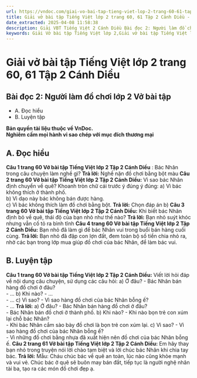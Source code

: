 ```yaml
---
url: https://vndoc.com/giai-vo-bai-tap-tieng-viet-lop-2-trang-60-61-tap-2-canh-dieu-321516
title: Giải vở bài tập Tiếng Việt lớp 2 trang 60, 61 Tập 2 Cánh Diều - VnDoc.com
date_extracted: 2025-04-08 11:58:38
description: Giải VBT Tiếng Việt 2 Cánh Diều Bài đọc 2: Người làm đồ chơi trang 60 được biên soạn nhằm giúp các em HS học tập tốt môn Tiếng Việt lớp 2 Cánh Diều. Mời các bạn tham khảo.
keywords: Giải Vở bài tập Tiếng Việt lớp 2,Giải vở bài tập Tiếng Việt lớp 2 trang 60 Tập 2 Cánh Diều,Giải Bài đọc 2 Người làm đồ chơi lớp 4 Vở bài tập,Bài 33 Những người quanh ta lớp 2 Vở bài tập,Giải VBT Tiếng Việt lớp 2 Tập 2 trang 60 Cánh Diều,Giải Bài đọc 2 Người làm đồ chơi lớp 2 Cánh Diều,Giải vbt Tiếng Việt lớp 2
---
```


# Giải vở bài tập Tiếng Việt lớp 2 trang 60, 61 Tập 2 Cánh Diều
## **Bài đọc 2: Người làm đồ chơi lớp 2 Vở bài tập**
  * A. Đọc hiểu
  * B. Luyện tập

**Bản quyền tài liệu thuộc về VnDoc.**  
**Nghiêm cấm mọi hành vi sao chép với mục đích thương mại**
## **A. Đọc hiểu**
**Câu 1 trang 60 Vở bài tập Tiếng Việt lớp 2 Tập 2 Cánh Diều** : Bác Nhân trong câu chuyện làm nghề gì?
**Trả lời:**
Nghề nặn đồ chơi bằng bột màu
**Câu 2 trang 60 Vở bài tập Tiếng Việt lớp 2 Tập 2 Cánh Diều:** Vì sao bác Nhân định chuyển về quê? Khoanh tròn chữ cái trước ý đúng ý đúng:
a\) Vì bác không thích ở thành phố.  
b\) Vì dạo này bác không bán được hàng.  
c\) Vì bác không thích làm đồ chơi bằng bột.
**Trả lời:**
Chọn đáp án b\)
**Câu 3 trang 60 Vở bài tập Tiếng Việt lớp 2 Tập 2 Cánh Diều:** Khi biết bác Nhân định bỏ về quê, thái độ của bạn nhỏ như thế nào?
**Trả lời:**
Bạn nhỏ suýt khóc nhưng vẫn cố tỏ ra bình tĩnh
**Câu 4 trang 60 Vở bài tập Tiếng Việt lớp 2 Tập 2 Cánh Diều:** Bạn nhỏ đã làm gì để bác Nhân vui trong buổi bán hàng cuối cùng.
**Trả lời:**
Bạn nhỏ đã đập con lợn đất, đem toàn bộ số tiền chia nhỏ ra, nhờ các bạn trong lớp mua giúp đồ chơi của bác Nhân, để làm bác vui.
## **B. Luyện tập**
**Câu 1 trang 60 Vở bài tập Tiếng Việt lớp 2 Tập 2 Cánh Diều:** Viết lời hỏi đáp về nội dung câu chuyện, sử dụng các câu hỏi:
a\) Ở đâu?
\- Bác Nhân bán hàng đồ chơi ở đâu?  
\- ...
b\) Khi nào?
\- ...  
\- ...
c\) Vì sao?
\- Vì sao hàng đồ chơi của bác Nhân bỗng ế?  
\- ...
**Trả lời:**
a\) Ở đâu?
\- Bác Nhân bán hàng đồ chơi ở đâu?  
\- Bác Nhân bán đồ chơi ở thành phố.
b\) Khi nào?
\- Khi nào bọn trẻ con xúm lại chỗ bác Nhân?  
\- Khi bác Nhân cắm sào bày đồ chơi là bọn trẻ con xúm lại.
c\) Vì sao?
\- Vì sao hàng đồ chơi của bác Nhân bỗng ế?  
\- Vì những đồ chơi bằng nhựa đã xuất hiện nên đồ chơi của bác Nhân bỗng ế.
**Câu 2 trang 61 Vở bài tập Tiếng Việt lớp 2 Tập 2 Cánh Diều:** Em hãy thay bạn nhỏ trong truyện nói lời chào tạm biệt và lời chúc bác Nhân khi chia tay bác.
**Trả lời:**
Mẫu:
Cháu chúc bác về quê an toàn, lúc nào cũng khỏe mạnh và vui vẻ. Chúc bác ở quê sẽ buôn may bán đắt, tiếp tục là người nghệ nhân tài ba, tạo ra các món đồ chơi đẹp ạ.
